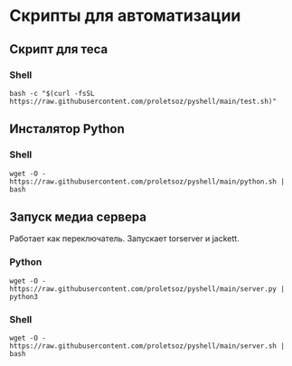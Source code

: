 # Cкрипты для автоматизации
## Скрипт для теса
### Shell
```bash -c "$(curl -fsSL https://raw.githubusercontent.com/proletsoz/pyshell/main/test.sh)"```
## Инсталятор Python
### Shell
```wget -O - https://raw.githubusercontent.com/proletsoz/pyshell/main/python.sh | bash```
## Запуск медиа сервера
Работает как переключатель. Запускает torserver и jackett.
### Python
```wget -O - https://raw.githubusercontent.com/proletsoz/pyshell/main/server.py | python3```
### Shell
```wget -O - https://raw.githubusercontent.com/proletsoz/pyshell/main/server.sh | bash```
